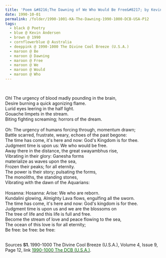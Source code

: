 ```yaml
---
title: 'Poem &#8216;The Dawning of We Who Would Be Free&#8217; by Kevin Andersen, Australia from the 1990-1000 The Divine Cool Breeze (U.S.A.), Volume 4, Issue 9, Page 12'
date: 1990-10-01
permalink: /folder/1990-1001-KA-The-Dawning-1990-1000-DCB-USA-P12
tags:
  - black @ Poetry
  - blue @ Kevin Andersen
  - brown @ 1990
  - cornflowerblue @ Australia
  - deeppink @ 1990-1000 The Divine Cool Breeze (U.S.A.)
  - maroon @ Be
  - maroon @ Dawning
  - maroon @ Free
  - maroon @ We
  - maroon @ Would
  - maroon @ Who    
---
```


<br>

<p>
Ohl The urgency of blood madly pounding in the brain,<br>
Desire burning a quick agonizing flame.<br>
Lurid eyes leering in the half light.<br>
Gouache limpets in the stream.<br>
Biting fighting screaming; horrors of the dream.<br>
<br>
Oh: The urgency of humans forcing through, momentum drawn;<br>
Battle scarred, frustrate, weary, echoes of the past begone:<br>
The time has come, it's here and now: God's Kingdom is for thee.<br>
Judgment time is upon us: We who would be free.<br>
Away there in the distance, the great swayambhus rise,<br>
Vibrating in their glory: Ganesha forms<br>
materialize as waves upon the sea,<br>
Frozen their peaks; for all eternity.<br>
The power is their story; pulsating the forms,<br>
The monoliths, the standing stones,<br>
Vibrating with the dawn of the Aquarians:<br>
<br>
Hosanna: Hosanna: Arise: We who are reborn.<br>
Kundalini glowing, Almighty Lava flows, engulfing all the sworn.<br>
The time has come, it's here and now: God's kingdom is for thee.<br>
Judgment time is upon us and we are the blossoms on<br>
The tree of life and this life is full and free.<br>
Become the stream of love and peace flowing to the sea,<br>
The ocean of this love is for all eternity;<br>
Be free: be free: be free:
</p>

<br>

<wave-list>
<list-title color="DarkSeaGreen" width="40">Sources</list-title>
  <list-item color="BlanchedAlmond"  width="280"><b>S1. </b> 1990-1000 The Divine Cool Breeze (U.S.A.), Volume 4, Issue 9, Page 12, link <a href="https://b286c762-1c9b-468d-afbf-9f039b298299.usrfiles.com/ugd/b286c7_6a6448b37d114e1ead8ad66f5a5bfdd5.pdf"><font color="DarkGreen">1990-1000 The DCB (U.S.A.)</font></a>.</list-item>
</wave-list>